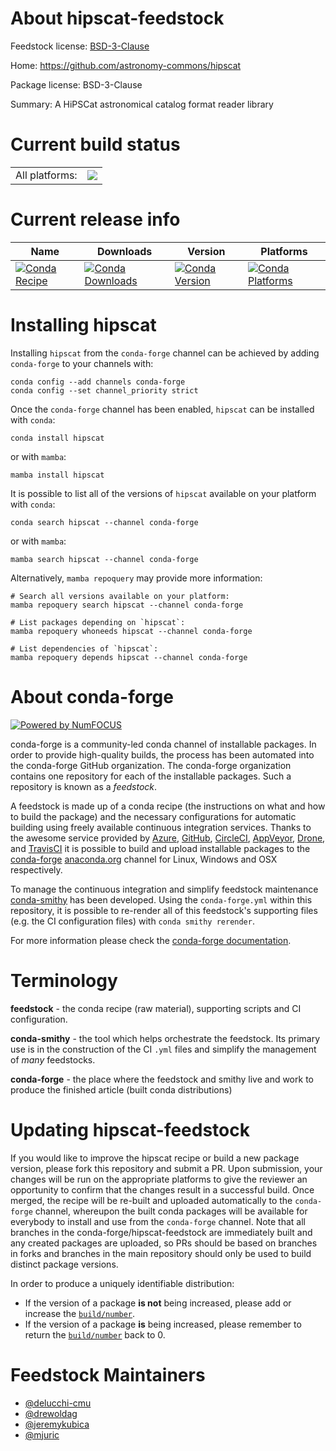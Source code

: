 About hipscat-feedstock
=======================

Feedstock license: [BSD-3-Clause](https://github.com/conda-forge/hipscat-feedstock/blob/main/LICENSE.txt)

Home: https://github.com/astronomy-commons/hipscat

Package license: BSD-3-Clause

Summary: A HiPSCat astronomical catalog format reader library

Current build status
====================


<table><tr><td>All platforms:</td>
    <td>
      <a href="https://dev.azure.com/conda-forge/feedstock-builds/_build/latest?definitionId=21359&branchName=main">
        <img src="https://dev.azure.com/conda-forge/feedstock-builds/_apis/build/status/hipscat-feedstock?branchName=main">
      </a>
    </td>
  </tr>
</table>

Current release info
====================

| Name | Downloads | Version | Platforms |
| --- | --- | --- | --- |
| [![Conda Recipe](https://img.shields.io/badge/recipe-hipscat-green.svg)](https://anaconda.org/conda-forge/hipscat) | [![Conda Downloads](https://img.shields.io/conda/dn/conda-forge/hipscat.svg)](https://anaconda.org/conda-forge/hipscat) | [![Conda Version](https://img.shields.io/conda/vn/conda-forge/hipscat.svg)](https://anaconda.org/conda-forge/hipscat) | [![Conda Platforms](https://img.shields.io/conda/pn/conda-forge/hipscat.svg)](https://anaconda.org/conda-forge/hipscat) |

Installing hipscat
==================

Installing `hipscat` from the `conda-forge` channel can be achieved by adding `conda-forge` to your channels with:

```
conda config --add channels conda-forge
conda config --set channel_priority strict
```

Once the `conda-forge` channel has been enabled, `hipscat` can be installed with `conda`:

```
conda install hipscat
```

or with `mamba`:

```
mamba install hipscat
```

It is possible to list all of the versions of `hipscat` available on your platform with `conda`:

```
conda search hipscat --channel conda-forge
```

or with `mamba`:

```
mamba search hipscat --channel conda-forge
```

Alternatively, `mamba repoquery` may provide more information:

```
# Search all versions available on your platform:
mamba repoquery search hipscat --channel conda-forge

# List packages depending on `hipscat`:
mamba repoquery whoneeds hipscat --channel conda-forge

# List dependencies of `hipscat`:
mamba repoquery depends hipscat --channel conda-forge
```


About conda-forge
=================

[![Powered by
NumFOCUS](https://img.shields.io/badge/powered%20by-NumFOCUS-orange.svg?style=flat&colorA=E1523D&colorB=007D8A)](https://numfocus.org)

conda-forge is a community-led conda channel of installable packages.
In order to provide high-quality builds, the process has been automated into the
conda-forge GitHub organization. The conda-forge organization contains one repository
for each of the installable packages. Such a repository is known as a *feedstock*.

A feedstock is made up of a conda recipe (the instructions on what and how to build
the package) and the necessary configurations for automatic building using freely
available continuous integration services. Thanks to the awesome service provided by
[Azure](https://azure.microsoft.com/en-us/services/devops/), [GitHub](https://github.com/),
[CircleCI](https://circleci.com/), [AppVeyor](https://www.appveyor.com/),
[Drone](https://cloud.drone.io/welcome), and [TravisCI](https://travis-ci.com/)
it is possible to build and upload installable packages to the
[conda-forge](https://anaconda.org/conda-forge) [anaconda.org](https://anaconda.org/)
channel for Linux, Windows and OSX respectively.

To manage the continuous integration and simplify feedstock maintenance
[conda-smithy](https://github.com/conda-forge/conda-smithy) has been developed.
Using the ``conda-forge.yml`` within this repository, it is possible to re-render all of
this feedstock's supporting files (e.g. the CI configuration files) with ``conda smithy rerender``.

For more information please check the [conda-forge documentation](https://conda-forge.org/docs/).

Terminology
===========

**feedstock** - the conda recipe (raw material), supporting scripts and CI configuration.

**conda-smithy** - the tool which helps orchestrate the feedstock.
                   Its primary use is in the construction of the CI ``.yml`` files
                   and simplify the management of *many* feedstocks.

**conda-forge** - the place where the feedstock and smithy live and work to
                  produce the finished article (built conda distributions)


Updating hipscat-feedstock
==========================

If you would like to improve the hipscat recipe or build a new
package version, please fork this repository and submit a PR. Upon submission,
your changes will be run on the appropriate platforms to give the reviewer an
opportunity to confirm that the changes result in a successful build. Once
merged, the recipe will be re-built and uploaded automatically to the
`conda-forge` channel, whereupon the built conda packages will be available for
everybody to install and use from the `conda-forge` channel.
Note that all branches in the conda-forge/hipscat-feedstock are
immediately built and any created packages are uploaded, so PRs should be based
on branches in forks and branches in the main repository should only be used to
build distinct package versions.

In order to produce a uniquely identifiable distribution:
 * If the version of a package **is not** being increased, please add or increase
   the [``build/number``](https://docs.conda.io/projects/conda-build/en/latest/resources/define-metadata.html#build-number-and-string).
 * If the version of a package **is** being increased, please remember to return
   the [``build/number``](https://docs.conda.io/projects/conda-build/en/latest/resources/define-metadata.html#build-number-and-string)
   back to 0.

Feedstock Maintainers
=====================

* [@delucchi-cmu](https://github.com/delucchi-cmu/)
* [@drewoldag](https://github.com/drewoldag/)
* [@jeremykubica](https://github.com/jeremykubica/)
* [@mjuric](https://github.com/mjuric/)

